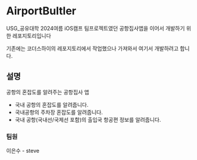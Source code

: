 # AirportBultler

USG_공유대학 2024여름 iOS캠프 팀프로젝트였던 공항집사앱을 이어서 개발하기 위한 레포지토리입니다 

기존에는 코더스하이의 레포지토리에서 작업했으나 가져와서 여기서 개발하려고 합니다. 

## 설명

공항의 혼잡도를 알려주는 공항집사 앱
- 국내 공항의 혼잡도를 알려줍니다.
- 국내공항의 주차장 혼잡도를 알려줍니다.
- 국내 공항(국내선/국제선 포함)의 출입국 항공편 정보를 알려줍니다.

### 팀원 
이은수 - steve
